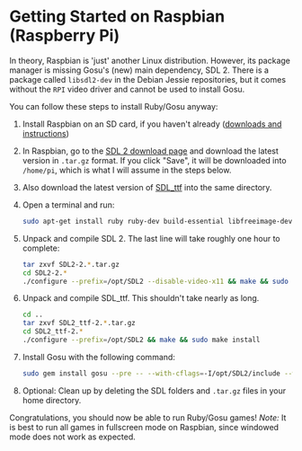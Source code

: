 # Getting Started on Raspbian (Raspberry Pi)

In theory, Raspbian is 'just' another Linux distribution. However, its package manager is missing Gosu's (new) main dependency, SDL 2. There is a package called `libsdl2-dev` in the Debian Jessie repositories, but it comes without the `RPI` video driver and cannot be used to install Gosu.

You can follow these steps to install Ruby/Gosu anyway:

1. Install Raspbian on an SD card, if you haven't already ([downloads and instructions](http://www.raspberrypi.org/downloads/))

2. In Raspbian, go to the [SDL 2 download page](http://www.libsdl.org/download-2.0.php) and download the latest version in `.tar.gz` format. If you click "Save", it will be downloaded into `/home/pi`, which is what I will assume in the steps below.

3. Also download the latest version of [SDL_ttf](https://www.libsdl.org/projects/SDL_ttf/) into the same directory.

3. Open a terminal and run:
    ```bash
    sudo apt-get install ruby ruby-dev build-essential libfreeimage-dev libopenal-dev libpango1.0-dev libsndfile-dev libudev-dev libasound2-dev
    ```

4. Unpack and compile SDL 2. The last line will take roughly one hour to complete:

    ```bash
    tar zxvf SDL2-2.*.tar.gz
    cd SDL2-2.*
    ./configure --prefix=/opt/SDL2 --disable-video-x11 && make && sudo make install
    ```

5. Unpack and compile SDL_ttf. This shouldn't take nearly as long.

    ```bash
    cd ..
    tar zxvf SDL2_ttf-2.*.tar.gz
    cd SDL2_ttf-2.*
    ./configure --prefix=/opt/SDL2 && make && sudo make install
    ```

6. Install Gosu with the following command:

   ```bash
   sudo gem install gosu --pre -- --with-cflags=-I/opt/SDL2/include --with-ldflags=\"/opt/SDL2/lib/libSDL2.a /opt/SDL2/lib/libSDL2_ttf.a\"
   ```

7. Optional: Clean up by deleting the SDL folders and `.tar.gz` files in your home directory.

Congratulations, you should now be able to run Ruby/Gosu games! *Note:* It is best to run all games in fullscreen mode on Raspbian, since windowed mode does not work as expected.